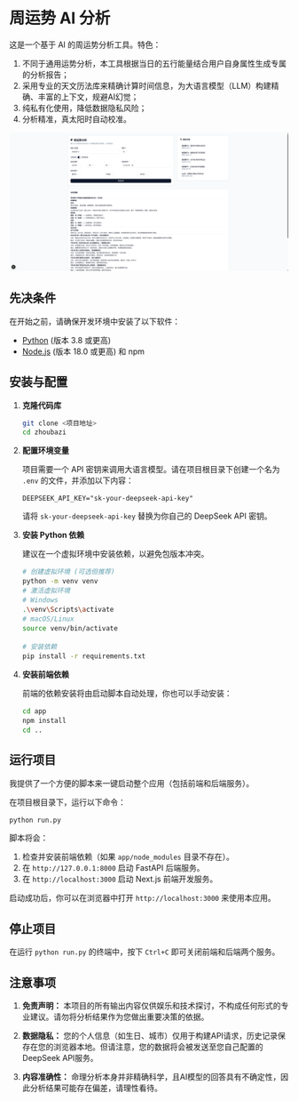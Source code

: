 # 周运势 AI 分析

这是一个基于 AI 的周运势分析工具。特色：
1. 不同于通用运势分析，本工具根据当日的五行能量结合用户自身属性生成专属的分析报告；
2. 采用专业的天文历法库来精确计算时间信息，为大语言模型（LLM）构建精确、丰富的上下文，规避AI幻觉；
3. 纯私有化使用，降低数据隐私风险；
4. 分析精准，真太阳时自动校准。

![项目截图](example.png)


## 先决条件

在开始之前，请确保开发环境中安装了以下软件：

-   [Python](https://www.python.org/downloads/) (版本 3.8 或更高)
-   [Node.js](https://nodejs.org/) (版本 18.0 或更高) 和 npm

## 安装与配置

1.  **克隆代码库**

    ```bash
    git clone <项目地址>
    cd zhoubazi
    ```

2.  **配置环境变量**

    项目需要一个 API 密钥来调用大语言模型。请在项目根目录下创建一个名为 `.env` 的文件，并添加以下内容：

    ```env
    DEEPSEEK_API_KEY="sk-your-deepseek-api-key"
    ```

    请将 `sk-your-deepseek-api-key` 替换为你自己的 DeepSeek API 密钥。

3.  **安装 Python 依赖**

    建议在一个虚拟环境中安装依赖，以避免包版本冲突。

    ```bash
    # 创建虚拟环境 (可选但推荐)
    python -m venv venv
    # 激活虚拟环境
    # Windows
    .\venv\Scripts\activate
    # macOS/Linux
    source venv/bin/activate

    # 安装依赖
    pip install -r requirements.txt
    ```

4.  **安装前端依赖**

    前端的依赖安装将由启动脚本自动处理，你也可以手动安装：

    ```bash
    cd app
    npm install
    cd ..
    ```

## 运行项目

我提供了一个方便的脚本来一键启动整个应用（包括前端和后端服务）。

在项目根目录下，运行以下命令：

```bash
python run.py
```

脚本将会：
1.  检查并安装前端依赖（如果 `app/node_modules` 目录不存在）。
2.  在 `http://127.0.0.1:8000` 启动 FastAPI 后端服务。
3.  在 `http://localhost:3000` 启动 Next.js 前端开发服务。

启动成功后，你可以在浏览器中打开 `http://localhost:3000` 来使用本应用。

## 停止项目

在运行 `python run.py` 的终端中，按下 `Ctrl+C` 即可关闭前端和后端两个服务。 

## 注意事项

1.  **免责声明：** 本项目的所有输出内容仅供娱乐和技术探讨，不构成任何形式的专业建议。请勿将分析结果作为您做出重要决策的依据。

2.  **数据隐私：** 您的个人信息（如生日、城市）仅用于构建API请求，历史记录保存在您的浏览器本地。但请注意，您的数据将会被发送至您自己配置的DeepSeek API服务。

3.  **内容准确性：** 命理分析本身并非精确科学，且AI模型的回答具有不确定性，因此分析结果可能存在偏差，请理性看待。



